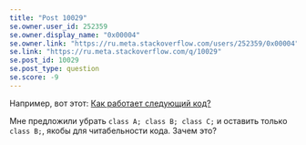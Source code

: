```yaml
---
title: "Post 10029"
se.owner.user_id: 252359
se.owner.display_name: "0x00004"
se.owner.link: "https://ru.meta.stackoverflow.com/users/252359/0x00004"
se.link: "https://ru.meta.stackoverflow.com/q/10029"
se.post_id: 10029
se.post_type: question
se.score: -9
---
```

<p>Например, вот этот: <a href="https://ru.stackoverflow.com/questions/1070441/%d0%9a%d0%b0%d0%ba-%d1%80%d0%b0%d0%b1%d0%be%d1%82%d0%b0%d0%b5%d1%82-%d1%81%d0%bb%d0%b5%d0%b4%d1%83%d1%8e%d1%89%d0%b8%d0%b9-%d0%ba%d0%be%d0%b4?noredirect=1#comment1836755_1070441">Как работает следующий код?</a></p>

<p>Мне предложили убрать <code>class A; class B; class C;</code> и оставить только <code>class B;</code>, якобы для читабельности кода. Зачем это?</p>
